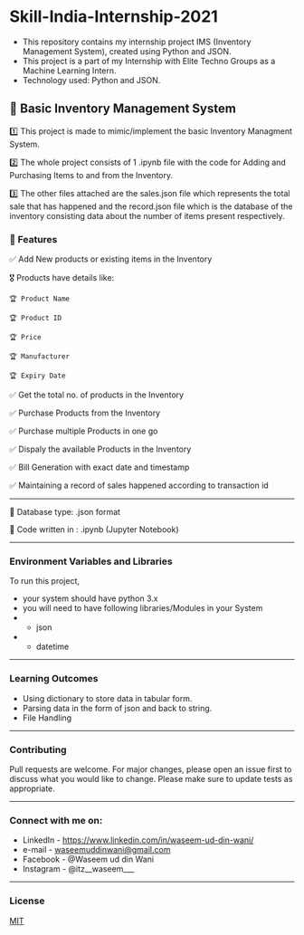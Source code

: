 # Skill-India-Internship-2021
- This repository contains my internship project IMS (Inventory Management System), created using Python and JSON.
- This project is a part of my Internship with Elite Techno Groups as a Machine Learning Intern.
- Technology used: Python and JSON.

## 🥇 Basic Inventory Management System

1️⃣ This project is made to mimic/implement the basic Inventory Managment System.

2️⃣ The whole project consists of  1 .ipynb file with the code for Adding and Purchasing Items to and from the Inventory.

3️⃣ The other files attached are the sales.json file which represents the total sale that has happened and the record.json file which is the database of the inventory consisting
    data about the number of items present respectively.


### 🥇 Features

✅ Add New products or existing items in the Inventory

 🎖 Products have details like:
  
    🏆 Product Name
     
    🏆 Product ID
     
    🏆 Price
     
    🏆 Manufacturer
     
    🏆 Expiry Date
     
     
✅ Get the total no. of products in the Inventory


✅ Purchase Products from the Inventory


✅ Purchase multiple Products in one go


✅ Dispaly the available Products in the Inventory


✅ Bill Generation with exact date and timestamp


✅ Maintaining a record of sales happened according to transaction id



-----
🔔 Database type: .json format

🔔 Code written in : .ipynb (Jupyter Notebook)


-----  
### Environment Variables and Libraries

To run this project,
- your system should have python 3.x
- you will need to have following libraries/Modules in your System
- - json
- - datetime


-----
### Learning Outcomes
- Using dictionary to store data in tabular form.
- Parsing data in the form of json and back to string.
- File Handling


-----
### Contributing
Pull requests are welcome. For major changes, please open an issue first to discuss what you would like to change.
Please make sure to update tests as appropriate.


-----
### Connect with me on:

- LinkedIn - https://www.linkedin.com/in/waseem-ud-din-wani/
- e-mail - waseemuddinwani@gmail.com
- Facebook - @Waseem ud din Wani
- Instagram - @itz__waseem___


-----
### License
[MIT](https://choosealicense.com/licenses/mit/)
